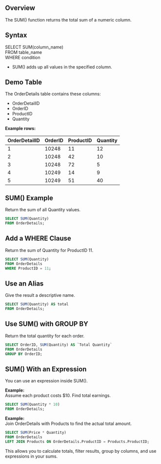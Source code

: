 ## Overview

The SUM() function returns the total sum of a numeric column.

## Syntax

SELECT SUM(column_name)  
FROM table_name  
WHERE condition

- SUM() adds up all values in the specified column.

## Demo Table

The OrderDetails table contains these columns:

- OrderDetailID
- OrderID
- ProductID
- Quantity

**Example rows:**

| OrderDetailID | OrderID | ProductID | Quantity |
|---------------|---------|-----------|----------|
| 1             | 10248   | 11        | 12       |
| 2             | 10248   | 42        | 10       |
| 3             | 10248   | 72        | 5        |
| 4             | 10249   | 14        | 9        |
| 5             | 10249   | 51        | 40       |

## SUM() Example

Return the sum of all Quantity values.

```sql
SELECT SUM(Quantity)
FROM OrderDetails;
```

## Add a WHERE Clause

Return the sum of Quantity for ProductID 11.

```sql
SELECT SUM(Quantity)
FROM OrderDetails
WHERE ProductID = 11;
```

## Use an Alias

Give the result a descriptive name.

```sql
SELECT SUM(Quantity) AS total
FROM OrderDetails;
```

## Use SUM() with GROUP BY

Return the total quantity for each order.

```sql
SELECT OrderID, SUM(Quantity) AS `Total Quantity`
FROM OrderDetails
GROUP BY OrderID;
```

## SUM() With an Expression

You can use an expression inside SUM().

**Example:**  
Assume each product costs $10. Find total earnings.

```sql
SELECT SUM(Quantity * 10)
FROM OrderDetails;
```

**Example:**  
Join OrderDetails with Products to find the actual total amount.

```sql
SELECT SUM(Price * Quantity)
FROM OrderDetails
LEFT JOIN Products ON OrderDetails.ProductID = Products.ProductID;
```

This allows you to calculate totals, filter results, group by columns, and use expressions in your sums.